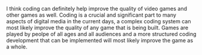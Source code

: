 I think coding can definitely help improve the quality of video games and other games as well. Coding is a crucial and significant part to many aspects of digital media in the current days, a complex coding system can most likely improve the quality of any game that is being built. Games are played by peolpe of all ages and all audiences and a more structured coding development that can be implemented will most likely improve the game as a whole. 
